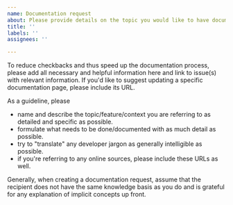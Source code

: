 ```yaml
---
name: Documentation request
about: Please provide details on the topic you would like to have documented.
title: ''
labels: ''
assignees: ''

---
```


To reduce checkbacks and thus speed up the documentation process, please add all necessary and helpful information here and link to issue(s) with relevant information.
If you'd like to suggest updating a specific documentation page, please include its URL.

As a guideline, please
- name and describe the topic/feature/context you are referring to as detailed and specific as possible.
- formulate what needs to be done/documented with as much detail as possible.
- try to "translate" any developer jargon as generally intelligible as possible.
- if you're referring to any online sources, please include these URLs as well.

Generally, when creating a documentation request, assume that the recipient does not have the same knowledge basis as you do and is grateful for any explanation of implicit concepts up front.
